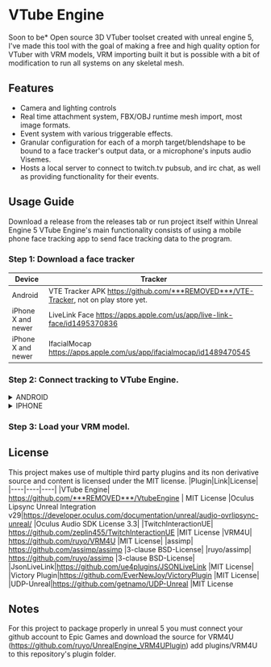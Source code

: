 # VTube Engine
Soon to be* Open source 3D VTuber toolset created with unreal engine 5, I've made this tool with the goal of making a free and high quality option for VTuber with VRM models, VRM importing built it but is possible with a bit of modification to run all systems on any skeletal mesh.
## Features
- Camera and lighting controls
- Real time attachment system, FBX/OBJ runtime mesh import, most image formats.
- Event system with various triggerable effects.
- Granular configuration for each of a morph target/blendshape to be bound to a face tracker's output data, or a microphone's inputs audio Visemes.
- Hosts a local server to connect to twitch.tv pubsub, and irc chat, as well as providing functionality for their events.
## Usage Guide
Download a release from the releases tab or run project itself within Unreal Engine 5
VTube Engine's main functionality consists of using a mobile phone face tracking app to send face tracking data to the program.
### Step 1: Download a face tracker
|Device|Tracker
|----|----|
Android|VTE Tracker APK https://github.com/***REMOVED***/VTE-Tracker, not on play store yet.
iPhone X and newer| LiveLink Face https://apps.apple.com/us/app/live-link-face/id1495370836
iPhone X and newer| IfacialMocap https://apps.apple.com/us/app/ifacialmocap/id1489470545
### Step 2: Connect tracking to VTube Engine.
<details><summary>ANDROID</summary>
<p>
  
- Write down local Ip and port in VTube Engine and click the "Set" button

![image](ReadMeStuff/guideImage1.png)
- Enter local IP and port into VTube Engine Android app and click start

![image](ReadMeStuff/guideImage2.png)
</p>
</details>
<details><summary>IPHONE</summary>
<p>
<details><summary>Livelink Face</summary>
<p>
- Write down local IP displayed within VTube Engine DISREGARD THE PORT AND IGNORE THE SET BUTTON

![image](ReadMeStuff/guideImage3.png)
  
- Enter the local IP into the Livelink Face app. DO NOT ENTER PORT.

- As of writing this, Livelink face does not support head position, so turn on head position from rotation setting in the avatar config, if you use an included config you will have to set this and save it after loading the included config!
  
![image](ReadMeStuff/guideImage4.png)
</p>
</details>
<details><summary>IFacialMocap</summary>
<p>
- Enter iphone local ip address into Vtube Engine
</p>
</details>
</p>
</details>

### Step 3: Load your VRM model.
## License
This project makes use of multiple third party plugins and its non derivative source and content is licensed under the MIT license.
|Plugin|Link|License|
|----|----|----|
|VTube Engine| https://github.com/***REMOVED***/VtubeEngine | MIT License
|Oculus Lipsync Unreal Integration v29|https://developer.oculus.com/documentation/unreal/audio-ovrlipsync-unreal/ |Oculus Audio SDK License 3.3|
|TwitchInteractionUE| https://github.com/zeplin455/TwitchInteractionUE |MIT License
|VRM4U| https://github.com/ruyo/VRM4U |MIT License|
|assimp| https://github.com/assimp/assimp |3-clause BSD-License|
|ruyo/assimp| https://github.com/ruyo/assimp |3-clause BSD-License|
|JsonLiveLink|https://github.com/ue4plugins/JSONLiveLink |MIT License|
|Victory Plugin|https://github.com/EverNewJoy/VictoryPlugin |MIT License|
|UDP-Unreal|https://github.com/getnamo/UDP-Unreal |MIT License

## Notes
For this project to package properly in unreal 5 you must connect your github account to Epic Games and download the source for VRM4U (https://github.com/ruyo/UnrealEngine_VRM4UPlugin) add plugins/VRM4U to this repository's plugin folder.